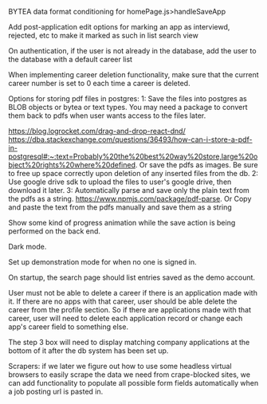 BYTEA data format conditioning for homePage.js>handleSaveApp

Add post-application edit options for marking an app as interviewd, rejected, etc to make it marked as such in list search view

On authentication, if the user is not already in the database, add the user to the database with a default career list

When implementing career deletion functionality, make sure that the current career number is set to 0 each time a career is deleted.

Options for storing pdf files in postgres:
1: Save the files into postgres as BLOB objects or bytea or text types. You may need a package to convert them back to pdfs when user wants access to the files later.

https://blog.logrocket.com/drag-and-drop-react-dnd/
https://dba.stackexchange.com/questions/36493/how-can-i-store-a-pdf-in-postgresql#:~:text=Probably%20the%20best%20way%20store,large%20object%20rights%20where%20defined.
Or save the pdfs as images. Be sure to free up space correctly upon deletion of any inserted files from the db.
2: Use google drive sdk to upload the files to user's google drive, then download it later.
3: Automatically parse and save only the plain text from the pdfs as a string. https://www.npmjs.com/package/pdf-parse. Or Copy and paste the text from the pdfs manually and save them as a string

Show some kind of progress animation while the save action is being performed on the back end.

Dark mode.

Set up demonstration mode for when no one is signed in.

On startup, the search page should list entries saved as the demo account.

User must not be able to delete a career if there is an application made with it. If there are no apps with that career, user should be able delete the career from the profile section. So if there are applications made with that career, user will need to delete each application record or change each app's career field to something else.

The step 3 box will need to display matching company applications at the bottom of it after the db system has been set up.

Scrapers: if we later we figure out how to use some headless virtual browsers to easily scrape the data we need from crape-blocked sites, we can add functionality to populate all possible form fields automatically when a job posting url is pasted in.
